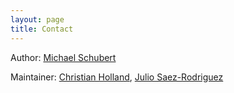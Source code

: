 ```yaml
---
layout: page
title: Contact
---
```


Author: [Michael Schubert](mailto:mschu.dev@gmail.com) 

Maintainer: [Christian Holland](mailto:cholland2408@gmail.com), [Julio Saez-Rodriguez](mailto:saezrodriguez@combine.rwth-aachen.de)
